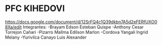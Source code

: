 # PFC KIHEDOVI
https://docs.google.com/document/d/12SrFQ4c1Q39dkbn7A5d2eFERfUXO08Xa/edit
Integrantes:
-Brayam Edson Esteban Quispe
-Anthony Cesar Torrejon Cañari
-Pizarro Mallma Edilson Marlon
-Cordova Yangali Ingrid Melany
-Yurivilca Canayo Luis Alexander
